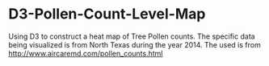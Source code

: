 # D3-Pollen-Count-Level-Map

Using D3 to construct a heat map of Tree Pollen counts. The specific data being visualized is from North Texas during the year 2014.
The used is from http://www.aircaremd.com/pollen_counts.html
